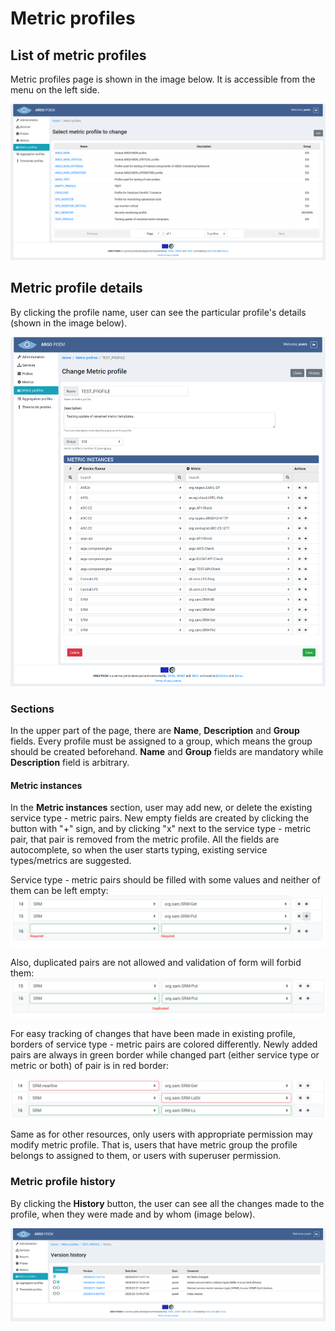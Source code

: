 # Metric profiles

## List of metric profiles

Metric profiles page is shown in the image below. It is accessible from the menu on the left side.

![Tenant Metric Profiles](figures/tenant_metric_profiles.png)

## Metric profile details

By clicking the profile name, user can see the particular profile's details (shown in the image below).

![Tenant Metric Profile Details](figures/tenant_metric_profiles_details.png)

### Sections

In the upper part of the page, there are **Name**, **Description** and **Group** fields. Every profile must be assigned to a group, which means the group should be created beforehand. **Name** and **Group** fields are mandatory while **Description** field is arbitrary.

#### Metric instances

In the **Metric instances** section, user may add new, or delete the existing service type - metric pairs. New empty fields are created by clicking the button with "+" sign, and by clicking "x" next to the service type - metric pair, that pair is removed from the metric profile. All the fields are autocomplete, so when the user starts typing, existing service types/metrics are suggested.

Service type - metric pairs should be filled with some values and neither of them can be left empty:
![Tenant Metric Profile Tuples Required](figures/tenant_metric_profiles_tuple_required.png)

Also, duplicated pairs are not allowed and validation of form will forbid them:
![Tenant Metric Profile Tuples Duplicated](figures/tenant_metric_profiles_tuple_duplicate.png)

For easy tracking of changes that have been made in existing profile, borders of service type - metric pairs are colored differently. Newly added pairs are always in green border while changed part (either service type or metric or both) of pair is in red border:

![Tenant Metric Profile Tuples Changed](figures/tenant_metric_profiles_tuple_changed.png)

Same as for other resources, only users with appropriate permission may modify metric profile. That is, users that have metric group the profile belongs to assigned to them, or users with superuser permission.

### Metric profile history

By clicking the **History** button, the user can see all the changes made to the profile, when they were made and by whom (image below).

![Tenant Metric Profile History](figures/tenant_metric_profiles_history.png)

